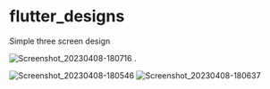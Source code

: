 # flutter_designs

Simple three screen design

![Screenshot_20230408-180716](https://user-images.githubusercontent.com/67966223/230744582-91050175-74a7-4a59-a94c-3c74d581f7bc.png)
.

![Screenshot_20230408-180546](https://user-images.githubusercontent.com/67966223/230744567-99866ce2-d3ee-4e4c-a1a6-db7548ac80d3.png)
![Screenshot_20230408-180637](https://user-images.githubusercontent.com/67966223/230744570-1371a84f-b1e7-4b40-aced-0fa19a3dc2dc.png)

